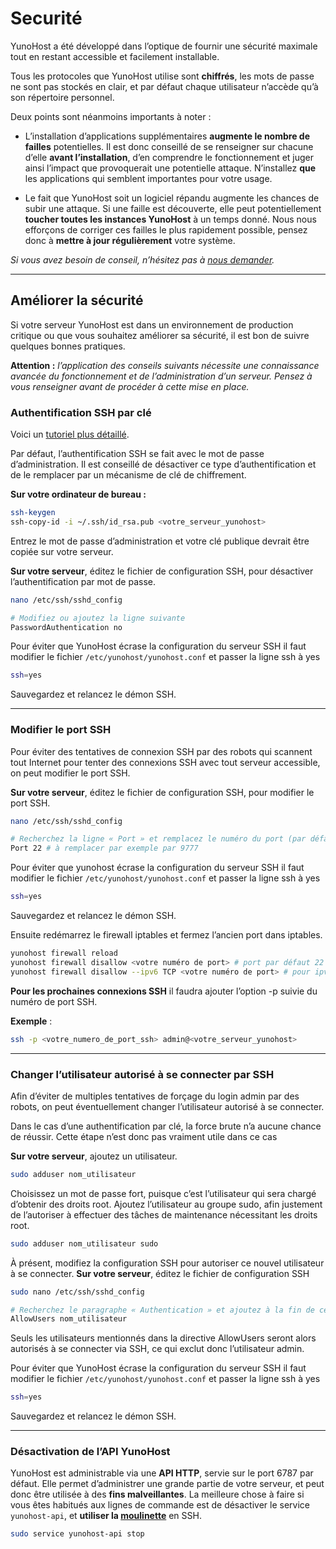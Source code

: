 
# Securité

YunoHost a été développé dans l’optique de fournir une sécurité maximale tout en restant accessible et facilement installable.

Tous les protocoles que YunoHost utilise sont **chiffrés**, les mots de passe ne sont pas stockés en clair, et par défaut chaque utilisateur n’accède qu’à son répertoire personnel.

Deux points sont néanmoins importants à noter :

* L’installation d’applications supplémentaires **augmente le nombre de failles** potentielles. Il est donc conseillé de se renseigner sur chacune d’elle **avant l’installation**, d’en comprendre le fonctionnement et juger ainsi l’impact que provoquerait une potentielle attaque. N’installez **que** les applications qui semblent importantes pour votre usage.

* Le fait que YunoHost soit un logiciel répandu augmente les chances de subir une attaque. Si une faille est découverte, elle peut potentiellement **toucher toutes les instances YunoHost** à un temps donné. Nous nous efforçons de corriger ces failles le plus rapidement possible, pensez donc à **mettre à jour régulièrement** votre système.

*Si vous avez besoin de conseil, n’hésitez pas à [nous demander](/support_fr).*

---

## Améliorer la sécurité

Si votre serveur YunoHost est dans un environnement de production critique ou que vous souhaitez améliorer sa sécurité, il est bon de suivre quelques bonnes pratiques.

**Attention :** *l’application des conseils suivants nécessite une connaissance avancée du fonctionnement et de l’administration d’un serveur. Pensez à vous renseigner avant de procéder à cette mise en place.*

### Authentification SSH par clé

Voici un [tutoriel plus détaillé](http://doc.ubuntu-fr.org/ssh#authentification_par_un_systeme_de_cles_publiqueprivee).

Par défaut, l’authentification SSH se fait avec le mot de passe d’administration. Il est conseillé de désactiver ce type d’authentification et de le remplacer par un mécanisme de clé de chiffrement.

**Sur votre ordinateur de bureau :**

```bash
ssh-keygen
ssh-copy-id -i ~/.ssh/id_rsa.pub <votre_serveur_yunohost>
```

Entrez le mot de passe d’administration et votre clé publique devrait être copiée sur votre serveur.

**Sur votre serveur**, éditez le fichier de configuration SSH, pour désactiver l’authentification par mot de passe.

```bash
nano /etc/ssh/sshd_config

# Modifiez ou ajoutez la ligne suivante
PasswordAuthentication no
```

Pour éviter que YunoHost écrase la configuration du serveur SSH il faut modifier le fichier `/etc/yunohost/yunohost.conf` et passer la ligne ssh à yes

```bash
ssh=yes
```

Sauvegardez et relancez le démon SSH.

---

### Modifier le port SSH

Pour éviter des tentatives de connexion SSH par des robots qui scannent tout Internet pour tenter des connexions SSH avec tout serveur accessible, on peut modifier le port SSH.

**Sur votre serveur**, éditez le fichier de configuration SSH, pour modifier le port SSH.

```bash
nano /etc/ssh/sshd_config

# Recherchez la ligne « Port » et remplacez le numéro du port (par défaut 22) par un autre numéro non utilisé
Port 22 # à remplacer par exemple par 9777
```

Pour éviter que yunohost écrase la configuration du serveur SSH il faut modifier le fichier `/etc/yunohost/yunohost.conf` et passer la ligne ssh à yes

```bash
ssh=yes
```

Sauvegardez et relancez le démon SSH.

Ensuite redémarrez le firewall iptables et fermez l’ancien port dans iptables.

```bash
yunohost firewall reload
yunohost firewall disallow <votre numéro de port> # port par défaut 22
yunohost firewall disallow --ipv6 TCP <votre numéro de port> # pour ipv6
``` 

**Pour les prochaines connexions SSH** il faudra ajouter l’option -p suivie du numéro de port SSH.

**Exemple** :

```bash
ssh -p <votre_numero_de_port_ssh> admin@<votre_serveur_yunohost>
``` 

---

### Changer l’utilisateur autorisé à se connecter par SSH

Afin d’éviter de multiples tentatives de forçage du login admin par des robots, on peut éventuellement changer l’utilisateur autorisé à se connecter.

<div class="alert alert-info" markdown="1">
Dans le cas d’une authentification par clé, la force brute n’a aucune chance de réussir. Cette étape n’est donc pas vraiment utile dans ce cas
</div>

**Sur votre serveur**, ajoutez un utilisateur.
```bash
sudo adduser nom_utilisateur
```
Choisissez un mot de passe fort, puisque c’est l’utilisateur qui sera chargé d’obtenir des droits root.
Ajoutez l’utilisateur au groupe sudo, afin justement de l’autoriser à effectuer des tâches de maintenance nécessitant les droits root.
```bash
sudo adduser nom_utilisateur sudo
```

À présent, modifiez la configuration SSH pour autoriser ce nouvel utilisateur à se connecter.
**Sur votre serveur**, éditez le fichier de configuration SSH
```bash
sudo nano /etc/ssh/sshd_config

# Recherchez le paragraphe « Authentication » et ajoutez à la fin de celui-ci :
AllowUsers nom_utilisateur
```
Seuls les utilisateurs mentionnés dans la directive AllowUsers seront alors autorisés à se connecter via SSH, ce qui exclut donc l’utilisateur admin.

Pour éviter que YunoHost écrase la configuration du serveur SSH il faut modifier le fichier `/etc/yunohost/yunohost.conf` et passer la ligne ssh à yes

```bash
ssh=yes
```

Sauvegardez et relancez le démon SSH.

---

### Désactivation de l’API YunoHost

YunoHost est administrable via une **API HTTP**, servie sur le port 6787 par défaut. Elle permet d’administrer une grande partie de votre serveur, et peut donc être utilisée à des **fins malveillantes**. La meilleure chose à faire si vous êtes habitués aux lignes de commande est de désactiver le service `yunohost-api`, et **utiliser la [moulinette](/moulinette_fr)** en SSH.

```bash
sudo service yunohost-api stop
```
